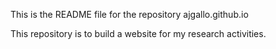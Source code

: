 This is the README file for the repository ajgallo.github.io

This repository is to build a website for my research activities.
